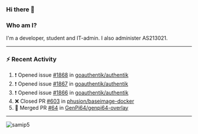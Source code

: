 ### Hi there 👋

### Who am I?
I'm a developer, student and IT-admin. I also administer AS213021.

---
### :zap: Recent Activity
<!--START_SECTION:activity-->
1. ❗️ Opened issue [#1868](https://github.com/goauthentik/authentik/issues/1868) in [goauthentik/authentik](https://github.com/goauthentik/authentik)
2. ❗️ Opened issue [#1867](https://github.com/goauthentik/authentik/issues/1867) in [goauthentik/authentik](https://github.com/goauthentik/authentik)
3. ❗️ Opened issue [#1866](https://github.com/goauthentik/authentik/issues/1866) in [goauthentik/authentik](https://github.com/goauthentik/authentik)
4. ❌ Closed PR [#603](https://github.com/phusion/baseimage-docker/pull/603) in [phusion/baseimage-docker](https://github.com/phusion/baseimage-docker)
5. 🎉 Merged PR [#64](https://github.com/GenPi64/genpi64-overlay/pull/64) in [GenPi64/genpi64-overlay](https://github.com/GenPi64/genpi64-overlay)
<!--END_SECTION:activity-->
---

<img align="center" src="https://github-readme-stats.vercel.app/api?username=samip5&show_icons=true" alt="samip5" />
